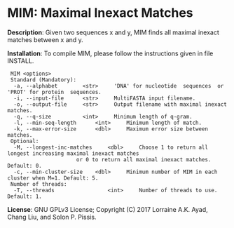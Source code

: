 MIM: Maximal Inexact Matches
===

<b>Description</b>: Given two sequences x and y, MIM finds all maximal inexact matches between
x and y.

<b>Installation</b>: To compile MIM, please follow the instructions given in file INSTALL.
```
 MIM <options>
 Standard (Mandatory):
  -a, --alphabet		<str>     'DNA' for nucleotide  sequences  or 'PROT' for protein  sequences.
  -i, --input-file		<str>     MultiFASTA input filename.
  -o, --output-file		<str>     Output filename with maximal inexact matches.
  -q, --q-size			<int>     Minimum length of q-gram.
  -l, --min-seq-length		<int>     Minimum length of match.
  -k, --max-error-size		<dbl>     Maximum error size between matches.
 Optional:
  -M, --longest-inc-matches 	<dbl>     Choose 1 to return all longest increasing maximal inexact matches
					  or 0 to return all maximal inexact matches. Default: 0.
  -c, --min-cluster-size	<dbl>     Minimum number of MIM in each cluster when M=1. Default: 5.
 Number of threads: 
  -T, --threads                 <int>     Number of threads to use. Default: 1.
```

<b>License</b>: GNU GPLv3 License; Copyright (C) 2017 Lorraine A.K. Ayad, Chang Liu, and Solon P. Pissis.

